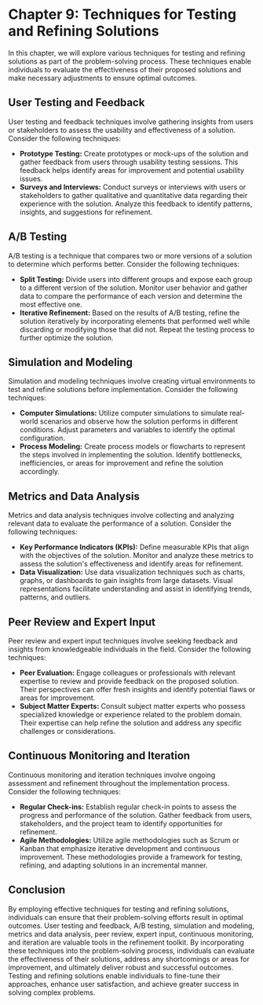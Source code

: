 Chapter 9: Techniques for Testing and Refining Solutions
========================================================

In this chapter, we will explore various techniques for testing and refining solutions as part of the problem-solving process. These techniques enable individuals to evaluate the effectiveness of their proposed solutions and make necessary adjustments to ensure optimal outcomes.

User Testing and Feedback
-------------------------

User testing and feedback techniques involve gathering insights from users or stakeholders to assess the usability and effectiveness of a solution. Consider the following techniques:

* **Prototype Testing:** Create prototypes or mock-ups of the solution and gather feedback from users through usability testing sessions. This feedback helps identify areas for improvement and potential usability issues.
* **Surveys and Interviews:** Conduct surveys or interviews with users or stakeholders to gather qualitative and quantitative data regarding their experience with the solution. Analyze this feedback to identify patterns, insights, and suggestions for refinement.

A/B Testing
-----------

A/B testing is a technique that compares two or more versions of a solution to determine which performs better. Consider the following techniques:

* **Split Testing:** Divide users into different groups and expose each group to a different version of the solution. Monitor user behavior and gather data to compare the performance of each version and determine the most effective one.
* **Iterative Refinement:** Based on the results of A/B testing, refine the solution iteratively by incorporating elements that performed well while discarding or modifying those that did not. Repeat the testing process to further optimize the solution.

Simulation and Modeling
-----------------------

Simulation and modeling techniques involve creating virtual environments to test and refine solutions before implementation. Consider the following techniques:

* **Computer Simulations:** Utilize computer simulations to simulate real-world scenarios and observe how the solution performs in different conditions. Adjust parameters and variables to identify the optimal configuration.
* **Process Modeling:** Create process models or flowcharts to represent the steps involved in implementing the solution. Identify bottlenecks, inefficiencies, or areas for improvement and refine the solution accordingly.

Metrics and Data Analysis
-------------------------

Metrics and data analysis techniques involve collecting and analyzing relevant data to evaluate the performance of a solution. Consider the following techniques:

* **Key Performance Indicators (KPIs):** Define measurable KPIs that align with the objectives of the solution. Monitor and analyze these metrics to assess the solution's effectiveness and identify areas for refinement.
* **Data Visualization:** Use data visualization techniques such as charts, graphs, or dashboards to gain insights from large datasets. Visual representations facilitate understanding and assist in identifying trends, patterns, and outliers.

Peer Review and Expert Input
----------------------------

Peer review and expert input techniques involve seeking feedback and insights from knowledgeable individuals in the field. Consider the following techniques:

* **Peer Evaluation:** Engage colleagues or professionals with relevant expertise to review and provide feedback on the proposed solution. Their perspectives can offer fresh insights and identify potential flaws or areas for improvement.
* **Subject Matter Experts:** Consult subject matter experts who possess specialized knowledge or experience related to the problem domain. Their expertise can help refine the solution and address any specific challenges or considerations.

Continuous Monitoring and Iteration
-----------------------------------

Continuous monitoring and iteration techniques involve ongoing assessment and refinement throughout the implementation process. Consider the following techniques:

* **Regular Check-ins:** Establish regular check-in points to assess the progress and performance of the solution. Gather feedback from users, stakeholders, and the project team to identify opportunities for refinement.
* **Agile Methodologies:** Utilize agile methodologies such as Scrum or Kanban that emphasize iterative development and continuous improvement. These methodologies provide a framework for testing, refining, and adapting solutions in an incremental manner.

Conclusion
----------

By employing effective techniques for testing and refining solutions, individuals can ensure that their problem-solving efforts result in optimal outcomes. User testing and feedback, A/B testing, simulation and modeling, metrics and data analysis, peer review, expert input, continuous monitoring, and iteration are valuable tools in the refinement toolkit. By incorporating these techniques into the problem-solving process, individuals can evaluate the effectiveness of their solutions, address any shortcomings or areas for improvement, and ultimately deliver robust and successful outcomes. Testing and refining solutions enable individuals to fine-tune their approaches, enhance user satisfaction, and achieve greater success in solving complex problems.
